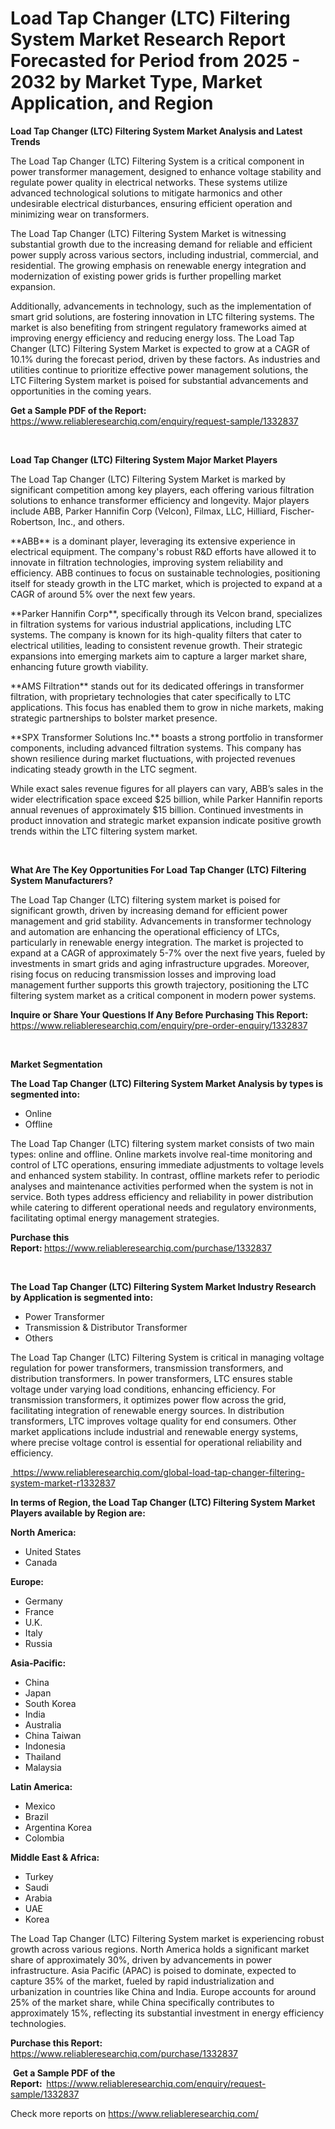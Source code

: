 <p><h1>Load Tap Changer (LTC) Filtering System Market Research Report Forecasted for Period from 2025 -  2032 by Market Type, Market Application, and Region</h1></p><p><strong>Load Tap Changer (LTC) Filtering System Market Analysis and Latest Trends</strong></p>
<p><p>The Load Tap Changer (LTC) Filtering System is a critical component in power transformer management, designed to enhance voltage stability and regulate power quality in electrical networks. These systems utilize advanced technological solutions to mitigate harmonics and other undesirable electrical disturbances, ensuring efficient operation and minimizing wear on transformers. </p><p>The Load Tap Changer (LTC) Filtering System Market is witnessing substantial growth due to the increasing demand for reliable and efficient power supply across various sectors, including industrial, commercial, and residential. The growing emphasis on renewable energy integration and modernization of existing power grids is further propelling market expansion. </p><p>Additionally, advancements in technology, such as the implementation of smart grid solutions, are fostering innovation in LTC filtering systems. The market is also benefiting from stringent regulatory frameworks aimed at improving energy efficiency and reducing energy loss. The Load Tap Changer (LTC) Filtering System Market is expected to grow at a CAGR of 10.1% during the forecast period, driven by these factors. As industries and utilities continue to prioritize effective power management solutions, the LTC Filtering System market is poised for substantial advancements and opportunities in the coming years.</p></p>
<p><strong>Get a Sample PDF of the Report:&nbsp;</strong> <a href="https://www.reliableresearchiq.com/enquiry/request-sample/1332837?utm_campaign=3354&utm_medium=2&utm_source=Github&utm_content=ia&utm_term=11042025&utm_id=load-tap-changer-ltc-filtering-system">https://www.reliableresearchiq.com/enquiry/request-sample/1332837</a></p>
<p>&nbsp;</p>
<p><strong>Load Tap Changer (LTC) Filtering System Major Market Players</strong></p>
<p><p>The Load Tap Changer (LTC) Filtering System Market is marked by significant competition among key players, each offering various filtration solutions to enhance transformer efficiency and longevity. Major players include ABB, Parker Hannifin Corp (Velcon), Filmax, LLC, Hilliard, Fischer-Robertson, Inc., and others.</p><p>**ABB** is a dominant player, leveraging its extensive experience in electrical equipment. The company's robust R&D efforts have allowed it to innovate in filtration technologies, improving system reliability and efficiency. ABB continues to focus on sustainable technologies, positioning itself for steady growth in the LTC market, which is projected to expand at a CAGR of around 5% over the next few years.</p><p>**Parker Hannifin Corp**, specifically through its Velcon brand, specializes in filtration systems for various industrial applications, including LTC systems. The company is known for its high-quality filters that cater to electrical utilities, leading to consistent revenue growth. Their strategic expansions into emerging markets aim to capture a larger market share, enhancing future growth viability.</p><p>**AMS Filtration** stands out for its dedicated offerings in transformer filtration, with proprietary technologies that cater specifically to LTC applications. This focus has enabled them to grow in niche markets, making strategic partnerships to bolster market presence.</p><p>**SPX Transformer Solutions Inc.** boasts a strong portfolio in transformer components, including advanced filtration systems. This company has shown resilience during market fluctuations, with projected revenues indicating steady growth in the LTC segment.</p><p>While exact sales revenue figures for all players can vary, ABB’s sales in the wider electrification space exceed $25 billion, while Parker Hannifin reports annual revenues of approximately $15 billion. Continued investments in product innovation and strategic market expansion indicate positive growth trends within the LTC filtering system market.</p></p>
<p>&nbsp;</p>
<p><strong>What Are The Key Opportunities For Load Tap Changer (LTC) Filtering System Manufacturers?</strong></p>
<p><p>The Load Tap Changer (LTC) filtering system market is poised for significant growth, driven by increasing demand for efficient power management and grid stability. Advancements in transformer technology and automation are enhancing the operational efficiency of LTCs, particularly in renewable energy integration. The market is projected to expand at a CAGR of approximately 5-7% over the next five years, fueled by investments in smart grids and aging infrastructure upgrades. Moreover, rising focus on reducing transmission losses and improving load management further supports this growth trajectory, positioning the LTC filtering system market as a critical component in modern power systems.</p></p>
<p><strong>Inquire or Share Your Questions If Any Before Purchasing This Report:</strong> <a href="https://www.reliableresearchiq.com/enquiry/pre-order-enquiry/1332837?utm_campaign=3354&utm_medium=2&utm_source=Github&utm_content=ia&utm_term=11042025&utm_id=load-tap-changer-ltc-filtering-system">https://www.reliableresearchiq.com/enquiry/pre-order-enquiry/1332837</a></p>
<p>&nbsp;</p>
<p><strong>Market Segmentation</strong></p>
<p><strong>The Load Tap Changer (LTC) Filtering System Market Analysis by types is segmented into:</strong></p>
<p><ul><li>Online</li><li>Offline</li></ul></p>
<p><p>The Load Tap Changer (LTC) filtering system market consists of two main types: online and offline. Online markets involve real-time monitoring and control of LTC operations, ensuring immediate adjustments to voltage levels and enhanced system stability. In contrast, offline markets refer to periodic analyses and maintenance activities performed when the system is not in service. Both types address efficiency and reliability in power distribution while catering to different operational needs and regulatory environments, facilitating optimal energy management strategies.</p></p>
<p><strong>Purchase this Report:&nbsp;</strong><a href="https://www.reliableresearchiq.com/purchase/1332837?utm_campaign=3354&utm_medium=2&utm_source=Github&utm_content=ia&utm_term=11042025&utm_id=load-tap-changer-ltc-filtering-system">https://www.reliableresearchiq.com/purchase/1332837</a></p>
<p>&nbsp;</p>
<p><strong>The Load Tap Changer (LTC) Filtering System Market Industry Research by Application is segmented into:</strong></p>
<p><ul><li>Power Transformer</li><li>Transmission & Distributor Transformer</li><li>Others</li></ul></p>
<p><p>The Load Tap Changer (LTC) Filtering System is critical in managing voltage regulation for power transformers, transmission transformers, and distribution transformers. In power transformers, LTC ensures stable voltage under varying load conditions, enhancing efficiency. For transmission transformers, it optimizes power flow across the grid, facilitating integration of renewable energy sources. In distribution transformers, LTC improves voltage quality for end consumers. Other market applications include industrial and renewable energy systems, where precise voltage control is essential for operational reliability and efficiency.</p></p>
<p><a href="https://www.reliableresearchiq.com/global-load-tap-changer-filtering-system-market-r1332837?utm_campaign=3354&utm_medium=2&utm_source=Github&utm_content=ia&utm_term=11042025&utm_id=load-tap-changer-ltc-filtering-system">&nbsp;https://www.reliableresearchiq.com/global-load-tap-changer-filtering-system-market-r1332837</a></p>
<p><strong>In terms of Region, the Load Tap Changer (LTC) Filtering System Market Players available by Region are:</strong></p>
<p>
    <p> <strong> North America: </strong>
        <ul>
            <li>United States</li>
            <li>Canada</li>
        </ul>
        </p> 
    <p> <strong> Europe: </strong>
        <ul>
            <li>Germany</li>
            <li>France</li>
            <li>U.K.</li>
            <li>Italy</li>
            <li>Russia</li>
        </ul>
        </p> 
    <p> <strong> Asia-Pacific: </strong>
        <ul>
            <li>China</li>
            <li>Japan</li>
            <li>South Korea</li>
            <li>India</li>
            <li>Australia</li>
            <li>China Taiwan</li>
            <li>Indonesia</li>
            <li>Thailand</li>
            <li>Malaysia</li>
        </ul>
        </p> 
    <p> <strong> Latin America: </strong>
        <ul>
            <li>Mexico</li>
            <li>Brazil</li>
            <li>Argentina Korea</li>
            <li>Colombia</li>
        </ul>
        </p> 
    <p> <strong> Middle East & Africa: </strong>
        <ul>
            <li>Turkey</li>
            <li>Saudi</li>
            <li>Arabia</li>
            <li>UAE</li>
            <li>Korea</li>
        </ul>
    </p>
    </p>
<p><p>The Load Tap Changer (LTC) Filtering System market is experiencing robust growth across various regions. North America holds a significant market share of approximately 30%, driven by advancements in power infrastructure. Asia Pacific (APAC) is poised to dominate, expected to capture 35% of the market, fueled by rapid industrialization and urbanization in countries like China and India. Europe accounts for around 25% of the market share, while China specifically contributes to approximately 15%, reflecting its substantial investment in energy efficiency technologies.</p></p>
<p><strong>Purchase this Report: </strong><a href="https://www.reliableresearchiq.com/purchase/1332837?utm_campaign=3354&utm_medium=2&utm_source=Github&utm_content=ia&utm_term=11042025&utm_id=load-tap-changer-ltc-filtering-system">https://www.reliableresearchiq.com/purchase/1332837</a></p>
<p>&nbsp;<strong>Get a Sample PDF of the Report:&nbsp;&nbsp;</strong><a href="https://www.reliableresearchiq.com/enquiry/request-sample/1332837?utm_campaign=3354&utm_medium=2&utm_source=Github&utm_content=ia&utm_term=11042025&utm_id=load-tap-changer-ltc-filtering-system">https://www.reliableresearchiq.com/enquiry/request-sample/1332837</a></p>
<p><strong></strong></p>
<p>Check more reports on <a href="https://www.reliableresearchiq.com/?utm_campaign=3354&utm_medium=2&utm_source=Github&utm_content=ia&utm_term=11042025&utm_id=load-tap-changer-ltc-filtering-system">https://www.reliableresearchiq.com/</a></p>